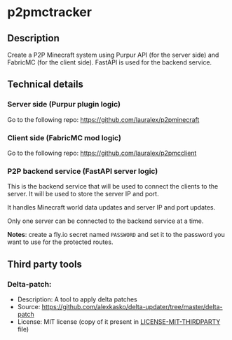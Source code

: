 # p2pmctracker
## Description
Create a P2P Minecraft system using Purpur API (for the server side) and FabricMC (for the client side). FastAPI is used for the backend service.

## Technical details
### Server side (Purpur plugin logic)
Go to the following repo: https://github.com/lauralex/p2pminecraft

### Client side (FabricMC mod logic)
Go to the following repo: https://github.com/lauralex/p2pmcclient
### P2P backend service (FastAPI server logic)
This is the backend service that will be used to connect the clients to the server. It will be used to store the server IP and port.

It handles Minecraft world data updates and server IP and port updates.

Only one server can be connected to the backend service at a time.

**Notes**: create a fly.io secret named `PASSWORD` and set it to the password you want to use for the protected routes.

## Third party tools
### Delta-patch:
- Description: A tool to apply delta patches
- Source: https://github.com/alexkasko/delta-updater/tree/master/delta-patch
- License: MIT license (copy of it present in [LICENSE-MIT-THIRDPARTY](LICENSE-MIT-THIRDPARTY) file)
